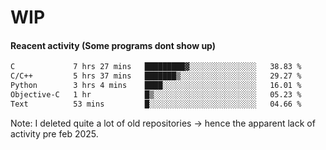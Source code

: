 # WIP

#### Reacent activity (Some programs dont show up)
<!--START_SECTION:waka-->

```txt
C             7 hrs 27 mins   █████████▓░░░░░░░░░░░░░░░   38.83 %
C/C++         5 hrs 37 mins   ███████▒░░░░░░░░░░░░░░░░░   29.27 %
Python        3 hrs 4 mins    ████░░░░░░░░░░░░░░░░░░░░░   16.01 %
Objective-C   1 hr            █▒░░░░░░░░░░░░░░░░░░░░░░░   05.23 %
Text          53 mins         █░░░░░░░░░░░░░░░░░░░░░░░░   04.66 %
```

<!--END_SECTION:waka-->

Note: I deleted quite a lot of old repositories -> hence the apparent lack of activity pre feb 2025.
